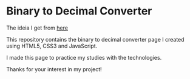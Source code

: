 # Binary to Decimal Converter
The ideia I get from [here](https://github.com/florinpop17/app-ideas)

This repository contains the binary to decimal converter page I created using HTML5, CSS3 and JavaScript.

I made this page to practice my studies with the technologies.

Thanks for your interest in my project!
